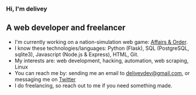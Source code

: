 ### Hi, I'm delivey

## A web developer and freelancer
* I'm currently working on a nation-simulation web game: [Affairs & Order](https://www.reddit.com/r/AffairsAndOrder). 
* I know these technologies/languages: Python (Flask), SQL (PostgreSQL, sqlite3), Javascript (Node.js & Express), HTML, Git.
* My interests are: web development, hacking, automation, web scraping, Linux
* You can reach me by: sending me an email to deliveydev@gmail.com, or messaging me on [Twitter](https://twitter.com/delivey2)
* I do freelancing, so reach out to me if you need something made.
<!--
**delivey/delivey** is a ✨ _special_ ✨ repository because its `README.md` (this file) appears on your GitHub profile.
README based on: https://github.com/crhenr/crhenr/blob/master/README.md

or find services I already offer on my [Fiverr](https://www.fiverr.com/delivey) page.
